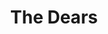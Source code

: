 ---
title: "The Dears"
summary: "Indie Rock group from Montréal, Québec, Canada. Active from 1995 to present."
image: "the-dears.jpg"
apple_music_artist_url: "https://music.apple.com/gb/artist/the-dears/7233309"
---